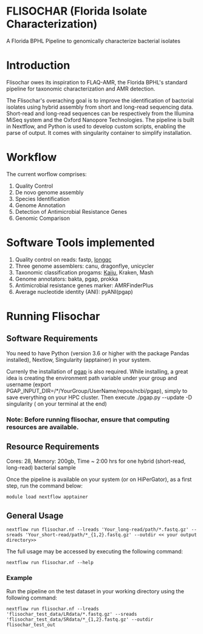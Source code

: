 # FLISOCHAR (Florida Isolate Characterization) 
A Florida BPHL Pipeline to genomically characterize bacterial isolates

# Introduction

Flisochar owes its inspiration to FLAQ-AMR, the Florida BPHL's standard pipeline for taxonomic characterization and AMR detection.

The Flisochar's overaching goal is to improve the identification of bactorial isolates using hybrid assembly from short and long-read sequencing data. Short-read and long-read sequences can be respectively from the Illumina MiSeq system and the Oxford Nanopore Technologies. 
The pipeline is built in Nextflow, and Python is used to develop custom scripts, enabling the parse of output. It comes with singularity container to simplify installation.

# Workflow

The current worflow comprises:
1) Quality Control
2) De novo genome assembly
3) Species Identification
4) Genome Annotation
5) Detection of Antimicrobial Resistance Genes
6) Genomic Comparison

# Software Tools implemented
1. Quality control on reads: fastp, [longqc](https://github.com/yfukasawa/LongQC)
2. Three genome assemblers: canu, dragonflye, unicycler
3. Taxonomic classification progams: [Kaiju](https://github.com/bioinformatics-centre/kaiju), Kraken, Mash
4. Genome annotators: bakta, pgap, prokka 
5. Antimicrobial resistance genes marker: AMRFinderPlus
6. Average nucleotide identity (ANI): pyANI(pgap)

# Running Flisochar
## Software Requirements 
You need to have Python (version 3.6 or higher with the package Pandas installed), Nextlow, Singularity (apptainer) in your system.

Currenly the installation of [pgap](https://github.com/ncbi/pgap/wiki/Quick-Start) is also required. While installing, a great idea is creating the environment path variable under your group and username (export PGAP_INPUT_DIR=/*/YourGroup/UserName/repos/ncbi/pgap), simply to save everything on your HPC cluster. Then execute ./pgap.py --update -D singularity ( on your terminal at the end)

### Note: Before running flisochar, ensure that computing resources are available.

## Resource Requirements

Cores: 28, Memory: 200gb, Time ~ 2:00 hrs for one hybrid (short-read, long-read) bacterial sample 
 
Once the pipeline is available on your system (or on HiPerGator), as a first step, run the command below:

```
module load nextflow apptainer
```

## General Usage

```
nextflow run flisochar.nf --lreads 'Your_long-read/path/*.fastq.gz' --sreads 'Your_short-read/path/*_{1,2}.fastq.gz' --outdir << your output directory>>

```
The full usage may be accessed by executing the following command:

```
nextflow run flisochar.nf --help
```

### Example
Run the pipeline on the test dataset in your working directory using the following command:

```
nextflow run flisochar.nf --lreads 'flisochar_test_data/LRdata/*.fastq.gz' --sreads 'flisochar_test_data/SRdata/*_{1,2}.fastq.gz' --outdir flisochar_test_out 
```
